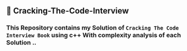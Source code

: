 ## 🎯 Cracking-The-Code-Interview
### This Repository contains my Solution of ```Cracking The Code Interview Book``` using c++  With complexity analysis of each Solution .. 
